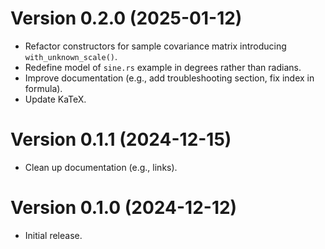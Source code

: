 # Version 0.2.0 (2025-01-12)

  * Refactor constructors for sample covariance matrix introducing `with_unknown_scale()`.
  * Redefine model of `sine.rs` example in degrees rather than radians.
  * Improve documentation (e.g., add troubleshooting section, fix index in formula).
  * Update KaTeX.

# Version 0.1.1 (2024-12-15)

  * Clean up documentation (e.g., links).

# Version 0.1.0 (2024-12-12)

  * Initial release.
